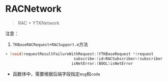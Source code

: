 # RACNetwork
> RAC + YTKNetwork



注意：

1. `TKBaseRACRequest+RACSupport.m`方法

```objective-c
+ (void)requestResultFailureWithRequest:(YTKBaseRequest *)request
                              subscribe:(id<RACSubscriber>)subscriber
                             isNetError:(BOOL)isNetError
```

* 函数体中，需要根据后端字段指定`msg`和`code`

